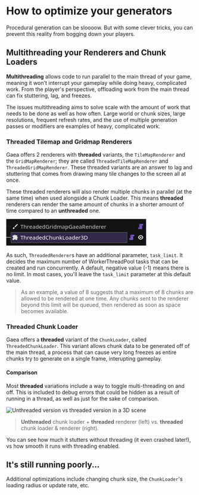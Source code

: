 # How to optimize your generators

Procedural generation can be sloooow. But with some clever tricks, you can prevent this reality from bogging down your players. 

## Multithreading your Renderers and Chunk Loaders

**Multithreading** allows code to run parallel to the main thread of your game, meaning it won't interrupt your gameplay while doing heavy, complicated work. From the player's perspective, offloading work from the main thread can fix stuttering, lag, and freezes.

The issues multithreading aims to solve scale with the amount of work that needs to be done as well as how often. Large world or chunk sizes, large resolutions, frequent refresh rates, and the use of multiple generation passes or modifiers are examples of heavy, complicated work.

### Threaded Tilemap and Gridmap Renderers
Gaea offers 2 renderers with **threaded** variants, the `TileMapRenderer` and the `GridMapRenderer`; they are called `ThreadedTileMapRenderer` and `ThreadedGridMapRenderer`. These threaded variants are an answer to lag and stuttering that comes from drawing many tile changes to the screen all at once.

These threaded renderers will also render multiple chunks in parallel (at the same time) when used alongside a Chunk Loader. This means **threaded** renderers can render the same amount of chunks in a shorter amount of time compared to an **unthreaded** one.

![Nodes](<../../assets/tutorials/optimization/nodes.png>)

As such, `ThreadedRenderer`s have an additional parameter, `task_limit`. It decides the maximum number of WorkerThreadPool tasks that can be created and run concurrently. A default, negative value (-1) means there is no limit. In most cases, you'll leave the `task_limit` parameter at this default value.
> As an example, a value of 8 suggests that a maximum of 8 chunks are allowed to be rendered at one time. Any chunks sent to the renderer beyond this limit will be queued, then rendered as soon as space becomes available.

### Threaded Chunk Loader
Gaea offers a **threaded** variant of the `ChunkLoader`, called `ThreadedChunkLoader`. This variant allows chunk data to be generated off of the main thread, a process that can cause very long freezes as entire chunks try to generate on a single frame, interupting gameplay.

#### Comparison
Most **threaded** variations include a way to toggle multi-threading on and off. This is included to debug errors that could be hidden as a result of running in a thread, as well as just for the sake of comparison.

![Unthreaded version vs threaded version in a 3D scene](<../../assets/tutorials/optimization/unthreaded-vs-threaded.gif>)
> **Unthreaded** chunk loader + **threaded** renderer (left) vs. **threaded** chunk loader & renderer (right). 

You can see how much it stutters without threading (it even crashed later!), vs how smooth it runs with threading enabled.

## It's still running poorly...

Additional optimizations include changing chunk size, the `ChunkLoader`'s loading radius or update rate, etc.